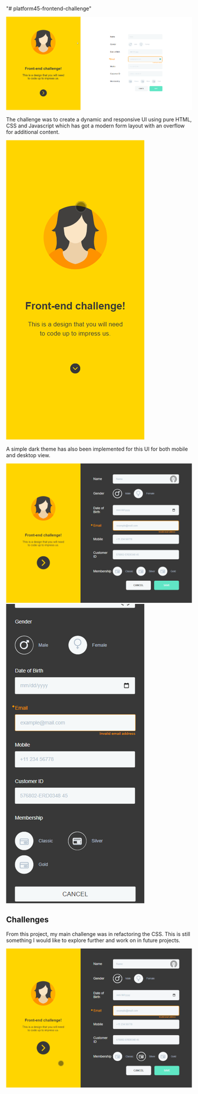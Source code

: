 "# platform45-frontend-challenge" 

![Alt text](/designs/Frontend_Challenge_Desktop.png "Platform 45 Frontend Challenge")

The challenge was to create a dynamic and responsive UI using pure HTML, CSS and Javascript which has got a modern form layout with an overflow for additional content. 

![Alt text](/designs/Mobile_View.gif "Mobile view demo")

A simple dark theme has also been implemented for this UI for both mobile and desktop view. 

![Alt text](/designs/Desktop_DT.png "Dark theme desktop") ![Alt text](/designs/Mobile_DT.png "Dark theme mobile")

## Challenges

From this project, my main challenge was in refactoring the CSS. This is still something I would like to explore further and work on in future projects. 

![Alt text](/designs/DTDemo.gif "Dark theme desktop demo")